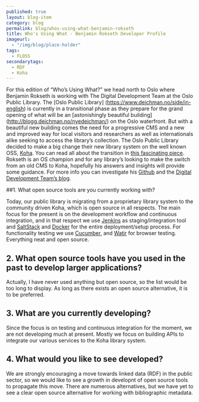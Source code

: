 ```yaml
---
published: true
layout: blog-item
category: blog
permalink: blog/whos-using-what-benjamin-rokseth
title: Who's Using What - Benjamin Rokseth Developer Profile
imageurl: 
  - "/img/blog/place-holder"
tags: 
  - FLOSS
secondarytags:
  - RDF
  - Koha
---
```

For this edition of “Who’s Using What?” we head north to Oslo where Benjamin Rokseth is working with The Digital Development
Team at the Oslo Public Library. The [Oslo Public Library] (https://www.deichman.no/side/in-english) is currently in a transitional phase as they prepare for the grand opening of what will be an [astonishingly beautiful building] (http://blogg.deichman.no/nyedeichman/) on the Oslo waterfront. But with a beautiful new building comes the
need for a progressive CMS and a new and improved way for local visitors and researchers as well as internationals alike seeking to access the library’s collection. The Oslo Public Library decided to make a big change their new
library system on the well known OSS, [Koha](http://www.koha.org/). You can read all about the transition in [this fascinating piece](http://digital.deichman.no/blog/2015/01/12/working-with-koha-at-oslo-public-library/). Rokseth is an OS
champion and for any library’s looking to make the switch from an old CMS to Koha, hopefully his answers and insights will
provide some guidance. For more info you can investigate his [Github](https://github.com/bensinober) and the [Digital Development Team’s blog](http://digital.deichman.no/). 

##1. What open source tools are you currently working with? 

Today, our public library is migrating from a proprietary library system to the community driven Koha, which is open source in
all respects. The main focus for the present is on the development workflow and continuous integration, and in that respect we
use [Jenkins](http://jenkins-ci.org/) as staging/integration tool and [SaltStack](http://saltstack.com/) and [Docker](https://www.docker.com/) for the entire deployment/setup process. For functionality testing we use [Cucumber](https://cukes.info/), and [Watir](http://watir.com/) for browser testing. Everything neat and open source.

## 2. What open source tools have you used in the past to develop larger applications?

Actually, I have never used anything but open source, so the list would be too long to display. As long as there exists an open
source alternative, it is to be preferred.

## 3. What are you currently developing? 

Since the focus is on testing and continuous integration for the moment, we are not developing much at present. Mostly we focus
on building APIs to integrate our various services to the Koha library system.

## 4. What would you like to see developed? 

We are strongly encouraging a move towards linked data (RDF) in the public sector, so we would like to see a growth in developnt
of open source tools to propagate this move. There are numerous alternatives, but we have yet to see a clear open source
alternative for working with bibliographic metadata.
